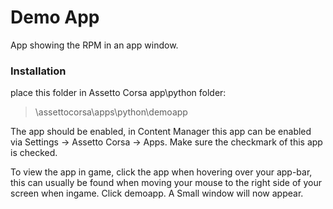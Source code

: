 # Demo App

App showing the RPM in an app window.

### Installation
place this folder in Assetto Corsa app\python folder:

>\assettocorsa\apps\python\demoapp

The app should be enabled, in Content Manager this app can be enabled via Settings -> Assetto Corsa -> Apps.
Make sure the checkmark of this app is checked.

To view the app in game, click the app when hovering over your app-bar, this can usually be found when moving your
mouse to the right side of your screen when ingame. Click demoapp. A Small window will now appear.
